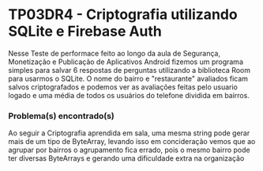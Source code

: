 # TP03DR4 - Criptografia utilizando SQLite e Firebase Auth
Nesse Teste de performace feito ao longo da aula de Segurança, Monetização e Publicação de Aplicativos Android
fizemos um programa simples para salvar 6 respostas de perguntas utilizando a biblioteca Room para usarmos o SQLite.
O nome do bairro e "restaurante" avaliados ficam salvos criptografados e podemos ver as avaliações feitas pelo usuario logado e uma média 
de todos os usuários do telefone dividida em bairros.
### Problema(s) encontrado(s)
Ao seguir a Criptografia aprendida em sala, uma mesma string pode gerar mais de um tipo de ByteArray, levando isso em concideração vemos que ao agrupar por bairros o agrupamento fica errado, pois o mesmo bairro pode ter diversas ByteArrays e gerando uma dificuldade extra na organização
